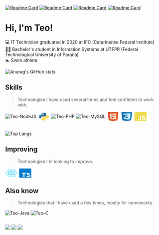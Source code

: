 [![Readme Card](https://github-readme-stats.vercel.app/api/pin/?username=teowch&repo=digital-image-processing&theme=midnight-purple)](https://github.com/teowch/digital-image-processing)
[![Readme Card](https://github-readme-stats.vercel.app/api/pin/?username=teowch&repo=os-dashboard&theme=midnight-purple)](https://github.com/teowch/os-dashboard)
[![Readme Card](https://github-readme-stats.vercel.app/api/pin/?username=teowch&repo=face-detector&theme=midnight-purple)](https://github.com/teowch/face-detector)
[![Readme Card](https://github-readme-stats.vercel.app/api/pin/?username=teowch&repo=pokemon-fangame&theme=midnight-purple)](https://github.com/teowch/pokemon-fangame)

# Hi, I'm Teo!
💻 IT Technician graduated in 2020 at IFC (Catarinense Federal Institute)<br>
👨‍💻 Bachelor's student in Information Systems at UTFPR (Federal Technological University of Paraná)<br>
🏊 Swim athlete

![Anurag's GitHub stats](https://github-readme-stats.vercel.app/api?username=teowch&show_icons=true&theme=midnight-purple)

## Skills
> Technologies I have used several times and feel confident to work with.
<div style="display: inline_block">
  <img align="center" alt="Teo-NodeJS" height="30" width="40" src="https://cdn.jsdelivr.net/gh/devicons/devicon/icons/nodejs/nodejs-original.svg">
  <img align="center" alt="Teo-Python" height="30" width="40" src="https://raw.githubusercontent.com/devicons/devicon/master/icons/python/python-original.svg">
  <img align="center" alt="Teo-PHP" height="30" width="40" src="https://cdn.jsdelivr.net/gh/devicons/devicon/icons/php/php-original.svg">
  <img align="center" alt="Teo-MySQL" height="30" width="40" src="https://cdn.jsdelivr.net/gh/devicons/devicon/icons/mysql/mysql-original.svg">
  <img align="center" alt="Teo-HTML" height="30" width="40" src="https://raw.githubusercontent.com/devicons/devicon/master/icons/html5/html5-original.svg">
  <img align="center" alt="Teo-CSS" height="30" width="40" src="https://raw.githubusercontent.com/devicons/devicon/master/icons/css3/css3-original.svg">
  <img align="center" alt="Teo-Js" height="30" width="40" src="https://raw.githubusercontent.com/devicons/devicon/master/icons/javascript/javascript-plain.svg">
</div>
<br>

![Top Langs](https://github-readme-stats.vercel.app/api/top-langs/?username=teowch&layout=donut-vertical&exclude_repo=temdex&theme=midnight-purple)

## Improving
> Technologies I'm looking to improve.
<div style="display: inline_block">
  <img align="center" alt="Teo-React" height="30" width="40" src="https://raw.githubusercontent.com/devicons/devicon/master/icons/react/react-original.svg">
  <img align="center" alt="Teo-Ts" height="30" width="40" src="https://raw.githubusercontent.com/devicons/devicon/master/icons/typescript/typescript-plain.svg">
</div>

## Also know
> Technologies that I have used a few times, mostly for homeworks.
<div style="display: inline_block">
  <img align="center" alt="Teo-Java" height="30" width="40" src="https://cdn.jsdelivr.net/gh/devicons/devicon/icons/java/java-original.svg">
  <img align="center" alt="Teo-C" height="30" width="40" src="https://cdn.jsdelivr.net/gh/devicons/devicon/icons/c/c-line.svg">
</div>

##
 
<div> 
  <a href="https://instagram.com/teo_wch" target="_blank"><img src="https://img.shields.io/badge/-Instagram-%23E4405F?style=for-the-badge&logo=instagram&logoColor=white" target="_blank"></a>
  <a href = "mailto:teovs.wch@gmail.com"><img src="https://img.shields.io/badge/-Gmail-%23333?style=for-the-badge&logo=gmail&logoColor=white" target="_blank"></a>
  <a href="https://www.linkedin.com/in/teodoro-wacholski-88823b272/" target="_blank"><img src="https://img.shields.io/badge/-LinkedIn-%230077B5?style=for-the-badge&logo=linkedin&logoColor=white" target="_blank"></a> 
</div>
